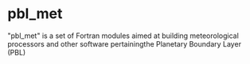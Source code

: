 # pbl_met
"pbl_met" is a set of Fortran modules aimed at building meteorological processors and other software pertainingthe Planetary Boundary Layer (PBL)
